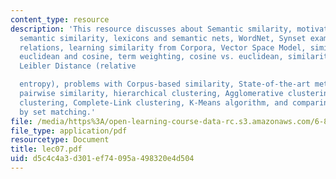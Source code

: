 ```yaml
---
content_type: resource
description: 'This resource discusses about Semantic smilarity, motivation, computing
  semantic similarity, lexicons and semantic nets, WordNet, Synset example, WordNet
  relations, learning similarity from Corpora, Vector Space Model, similarity measure:
  euclidean and cosine, term weighting, cosine vs. euclidean, similarity for LM, Kullback
  Leibler Distance (relative

  entropy), problems with Corpus-based similarity, State-of-the-art methods, beyond
  pairwise similarity, hierarchical clustering, Agglomerative clustering, Single-Link
  clustering, Complete-Link clustering, K-Means algorithm, and comparing clustering
  by set matching.'
file: /media/https%3A/open-learning-course-data-rc.s3.amazonaws.com/6-864-advanced-natural-language-processing-fall-2005/d5c4c4a3d301ef74095a498320e4d504_lec07.pdf
file_type: application/pdf
resourcetype: Document
title: lec07.pdf
uid: d5c4c4a3-d301-ef74-095a-498320e4d504
---
```

